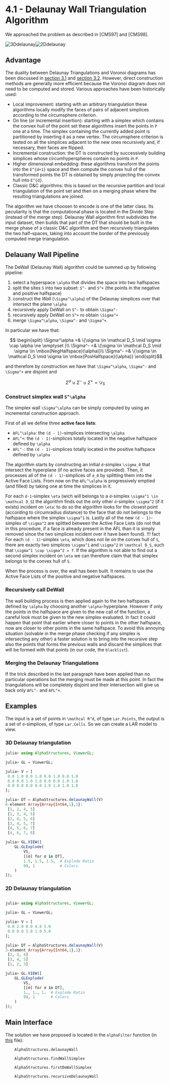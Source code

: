 # 4.1 - Delaunay Wall Triangulation Algorithm

We approached the problem as described in [CMS97] and [CMS98].

![3Ddelaunay](./images/3Ddelaunay.png)![2Ddelaunay](./images/2Ddelaunay.png)

## Advantage

The duality between Delaunay Triangulations and Voronoi diagrams has been discussed in [section 3.1](https://eonofri04.github.io/AlphaStructures.jl/delaunay/) and [section 3.2](https://eonofri04.github.io/AlphaStructures.jl/voronoy/).
However, direct construction methods are generally more efficient because the Voronoi diagram does not need to be computed and stored. Various approaches have been historically used:
  - Local improvement: starting with an arbitrary triangulation these algorithms locally modify the faces of pairs of adjacent simplices according to the circumsphere criterion.
  - On line (or incremental insertion): starting with a simplex which contains the convex hull of the point set these algorithms insert the points in `P` one at a time. The simplex containing the currently added point is partitioned by inserting it as a new vertex. The circumsphere criterion is tested on all the simplices adjacent to the new ones recursively and, if necessary, their faces are flipped.
  - Incremental construction: the DT is constructed by successively building simplices whose circumhyperspheres contain no points in `P`.
  - Higher dimensional embedding: these algorithms transform the points into the ``E^{d+1}`` space and then compute the convex hull of the transformed points the DT is obtained by simply projecting the convex hull into ``E^{d}``.
  - Classic D&C algorithms: this is based on the recursive partition and local triangulation of the point set and then on a merging phase where the resulting triangulations are joined.

The algorithm we have choosen to encode is one of the latter class. Its peculiarity is that the computational phase is located in the Divide Step (instead of the merge step).
Delaunay Wall algorithm first subdivides the input dataset, then builds that part of the DT that should be built in the merge phase of a classic D&C algorithm and then recursively triangulates the two half–spaces, taking into account the border of the previously computed merge triangulation.

## Delauany Wall Pipeline

The DeWall (Delaunay Wall) algorithm could be summed up by following pipeline:
  1. select a hyperspace ``\alpha`` that divides the space into two halfspaces
  1. split the sites ``S`` into two subset: ``S^-`` and ``S^+`` (the points in the negative and positive halfspace)
  1. construct the *Wall* (``\Sigma^\alpha``) of the Delaunay simplices over that intersect the plane ``\alpha``
  1. recursively apply DeWall on ``S^-`` to obtain ``\Sigma^-``
  1. recursively apply DeWall on ``S^+`` ro obtain ``\Sigma^+``
  1. merge ``\Sigma^\alpha``, ``\Sigma^-`` and ``\Sigma^+``.

In particular we have that:
```math
	\begin{split}
		\Sigma^\alpha =& \{\sigma \in \mathcal D_S \mid \sigma \cap \alpha \ne \emptyset }\\
		\Sigma^- =& \{\sigma \in \mathcal D_S \mid \sigma \in \mbox{NegHalfspace}(\alpha)}\\
		\Sigma^- =& \{\sigma \in \mathcal D_S \mid \sigma \in \mbox{PosHalfspace}(\alpha)}
	\end{split}
```

and therefore by construction we have that ``\Sigma^\alpha``, ``\Sigma^-`` and ``\Sigma^+`` are disjoint and

```math
	\Sigma^\alpha \cup \Sigma^- \cup \Sigma^+ = \mathcal D_S
```

### Construct simplex wall ``S^\alpha``

The simplex wall ``\Sigma^\alpha`` can be simply computed by using an incremental construction approach.

First of all we define three **active face lists**:
  - ``AFL^\alpha``: the ``(d - 1)``-simplices intersecting ``\alpha``
  - ``AFL^+``: the ``(d - 1)``-simplices totally located in the negative halfspace defined by ``\alpha``
  - ``AFL^-``: the ``(d - 1)``-simplices totally located in the positive halfspace defined by ``\alpha``

The algorithm starts by constructing an initial ``d``-simplex ``\sigma_0`` that intersect the hyperplane (if no active faces are provided). Then, it processes all of the ``(d - 1)``-simplices of ``σ_0`` by splitting them into the Active Face Lists.
From now on the ``AFL^\alpha`` is progressively emptied (and filled) by taking one at time the simplices in it.

For each ``d-1``-simplex ``\eta`` (wich will belongs to a ``d``-simplex ``\sigma^1 \in \mathcal D_S``) the algorithm finds out the only other ``d``-simplex ``\sigma^2`` (if it exists) incident on ``\eta``: to do so the algorithm looks for the closest point (according to circumradius distance) to the face that do not belongs to the halfspace where the simplex ``\sigma^1`` is. Lastly all of the new ``(d - 1)``-simplex of ``\sigma^2`` are splitted between the Active Face Lists (do not that in this procedure, if a face is already present in the AFL than it is simply removed since the two simplices incident over it have been found).
!!! fact
    For each ``(d - 1)``-simplex ``\eta``, which does not lie on the convex hull of ``S``, there are exactly two simplices ``\sigma^1`` and ``\sigma^2`` in ``\mathcal D_S``, such that ``\sigma^1 \cap \sigma^2 = f``.
    If the algorithm is not able to find out a second simplex incident on ``\eta`` we can therefore claim that that simplex belongs to the convex hull of ``S``.

When the process is over, the wall has been built.
It remains to use the Active Face Lists of the positive and negative halfspaces.

### Recursively call DeWall

The wall building process is then applied again to the two halfspaces defined by ``\alpha`` by choosing another ``\alpha``-hyperplane.
However if only the points in the halfspace are given to the new call of the function, a careful look must be given to the new simplex evaluated.
In fact it could happen that point that earlier where closer to points in the other halfspace, now are closer to other points in the same halfspace.
To avoid this annoying situation (solvable in the merge phase checking if any simplex is intersecting any other) a faster solution is to bring into the recursive step also the points that forms the previous walls and discard the simplices that will be formed with that points (in our code, the `blacklist`).

### Merging the Delaunay Triangulations

If the trick described in the last paragraph have been applied than no particular operations but the merging must be made at this point. In fact the triangulations will be completely disjoint and their intersection will give us back only ``AFL^-`` and ``AFL^+``.

## Examples

The input is a set of points in ``\mathcal R^d``, of type `Lar.Points`, the output is a set of ``d``-simplices, of type `Lar.Cells`.
So we can create a LAR model to view.

### 3D Delaunay triangulation

```julia
julia> using AlphaStructures, ViewerGL;

julia> GL = ViewerGL;

julia> V = [
 0.0 1.0 0.0 1.0 0.0 1.0 0.0 1.0
 0.0 0.0 1.0 1.0 0.0 0.0 1.0 1.0
 0.0 0.0 0.0 0.0 1.0 1.0 1.0 1.0
];

julia> DT = AlphaStructures.delaunayWall(V)
6-element Array{Array{Int64,1},1}:
 [1, 2, 4, 5]
 [1, 3, 4, 5]
 [2, 4, 5, 6]
 [3, 4, 5, 7]
 [4, 5, 6, 7]
 [4, 6, 7, 8]

julia> GL.VIEW([
	GL.GLExplode(
		VS,
		[[σ] for σ in DT],
		1.5, 1.5, 1.5,	# Explode Ratio
		99, 1			# Colors
	)
]);

```

### 2D Delaunay triangulation
```julia

julia> using AlphaStructures, ViewerGL;

julia> GL = ViewerGL;

julia> V = [
 0.0 2.0 0.0 4.0 5.0
 0.0 0.0 3.0 1.0 5.0
];

julia> DT = AlphaStructures.delaunayWall(V)
3-element Array{Array{Int64,1},1}:
 [2, 3, 4]
 [3, 4, 5]
 [1, 2, 3]

julia> GL.VIEW([
	GL.GLExplode(
		VS,
		[[σ] for σ in DT],
		1., 1.,	1.	# Explode Ratio
		99, 1		# Colors
	)
]);

```

## Main Interface

The solution we have proposed is located in the `alphaFilter` function (in [this](https://github.com/eOnofri04/AlphaStructures.jl/blob/master/src/deWall.jl) file):

```@docs
	AlphaStructures.delaunayWall
```

```@docs
	AlphaStructures.findWallSimplex
```

```@docs
	AlphaStructures.firstDeWallSimplex
```


```@docs
    AlphaStructures.recursiveDelaunayWall
```
